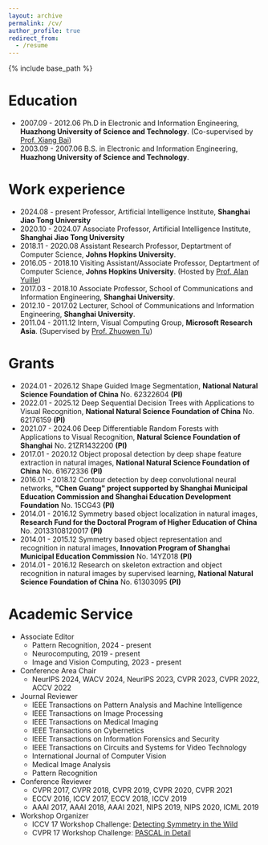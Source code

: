 ```yaml
---
layout: archive
permalink: /cv/
author_profile: true
redirect_from:
  - /resume
---
```


{% include base_path %}

Education
======
* 2007.09 - 2012.06 Ph.D in Electronic and Information Engineering, **Huazhong University of Science and Technology**. (Co-supervised by [Prof. Xiang Bai](http://cloud.eic.hust.edu.cn:8071/~xbai/)) 
* 2003.09 - 2007.06 B.S. in Electronic and Information Engineering, **Huazhong University of Science and Technology**. 

Work experience
======
* 2024.08 - present Professor, Artificial Intelligence Institute, **Shanghai Jiao Tong University** 
* 2020.10 - 2024.07 Associate Professor, Artificial Intelligence Institute, **Shanghai Jiao Tong University** 
* 2018.11 - 2020.08 Assistant Research Professor, Deptartment of Computer Science, **Johns Hopkins University**.
* 2016.05 - 2018.10 Visiting Assistant/Associate Professor, Deptartment of Computer Science, **Johns Hopkins University**. (Hosted by [Prof. Alan Yuille](http://www.cs.jhu.edu/~ayuille/))
* 2017.03 - 2018.10 Associate Professor, School of Communications and Information Engineering, **Shanghai University**.
* 2012.10 - 2017.02 Lecturer, School of Communications and Information Engineering, **Shanghai University**.
* 2011.04 - 2011.12 Intern, Visual Computing Group, **Microsoft Research Asia**. (Supervised by [Prof. Zhuowen Tu](https://pages.ucsd.edu/~ztu/))				   

Grants
======
* 2024.01 - 2026.12		  Shape Guided Image Segmentation, **National Natural Science Foundation of China** No. 62322604 **(PI)**
* 2022.01 - 2025.12       Deep Sequential Decision Trees with Applications to Visual Recognition, **National Natural Science Foundation of China** No. 62176159​ **(PI)**
* 2021.07 - 2024.06		  Deep Differentiable Random Forests with Applications to Visual Recognition, **Natural Science Foundation of Shanghai** No. 21ZR1432200 **(PI)**
* 2017.01 - 2020.12       Object proposal detection by deep shape feature extraction in natural images, **National Natural Science Foundation of China** No. 61672336​ **(PI)**
* 2016.01 - 2018.12       Contour detection by deep convolutional neural networks, **"Chen Guang" project supported by Shanghai Municipal Education Commission and Shanghai         Education Development Foundation** No. 15CG43​ **(PI)**
* 2014.01 - 2016.12       Symmetry based object localization in natural images, **Research Fund for the Doctoral Program of Higher Education of China** No. 20133108120017 **(PI)**
* 2014.01 - 2015.12       Symmetry based object representation and recognition in natural images, **Innovation Program of Shanghai Municipal Education Commission** No. 14YZ018 **(PI)**
* 2014.01 - 2016.12       Research on skeleton extraction and object recognition in natural images by supervised learning, **National Natural Science Foundation of China** No. 61303095 **(PI)**

Academic Service
======
* Associate Editor
	* Pattern Recognition, 2024 - present
	* Neurocomputing, 2019 - present
	* Image and Vision Computing, 2023 - present 
* Conference Area Chair
	* NeurIPS 2024, WACV 2024, NeurIPS 2023, CVPR 2023, CVPR 2022, ACCV 2022
* Journal Reviewer	
	* IEEE Transactions on Pattern Analysis and Machine Intelligence
    * IEEE Transactions on Image Processing
	* IEEE Transactions on Medical Imaging
	* IEEE Transactions on Cybernetics
    * IEEE Transactions on Information Forensics and Security
	* IEEE Transactions on Circuits and Systems for Video Technology
	* International Journal of Computer Vision
    * Medical Image Analysis
	* Pattern Recognition
* Conference Reviewer
	* CVPR 2017, CVPR 2018, CVPR 2019, CVPR 2020, CVPR 2021
	* ECCV 2016, ICCV 2017, ECCV 2018, ICCV 2019
	* AAAI 2017, AAAI 2018, AAAI 2021, NIPS 2019, NIPS 2020, ICML 2019
* Workshop Organizer
	* ICCV 17 Workshop Challenge: [Detecting Symmetry in the Wild](https://sites.google.com/view/symcomp17/home)
	* CVPR 17 Workshop Challenge: [PASCAL in Detail](https://sites.google.com/view/pasd/home)

